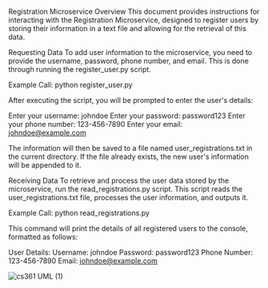 Registration Microservice Overview
This document provides instructions for interacting with the Registration Microservice, designed to register users by storing their information in a text file and allowing for the retrieval of this data.

Requesting Data
To add user information to the microservice, you need to provide the username, password, phone number, and email. This is done through running the register_user.py script.

Example Call: python register_user.py

After executing the script, you will be prompted to enter the user's details:

Enter your username: johndoe
Enter your password: password123
Enter your phone number: 123-456-7890
Enter your email: johndoe@example.com

The information will then be saved to a file named user_registrations.txt in the current directory. If the file already exists, the new user's information will be appended to it.

Receiving Data
To retrieve and process the user data stored by the microservice, run the read_registrations.py script. This script reads the user_registrations.txt file, processes the user information, and outputs it.

Example Call: python read_registrations.py

This command will print the details of all registered users to the console, formatted as follows:

User Details:
Username: johndoe
Password: password123
Phone Number: 123-456-7890
Email: johndoe@example.com


![cs361 UML (1)](https://github.com/olivernigaosu/cs361-microservice/assets/156348566/412a0fe5-058e-485b-8126-291ebbce9e2c)
